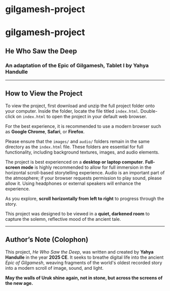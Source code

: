 # gilgamesh-project

# gilgamesh-project

## He Who Saw the Deep  
### An adaptation of the Epic of Gilgamesh, Tablet I by Yahya Handulle

---

## How to View the Project

To view the project, first download and unzip the full project folder onto your computer. Inside the folder, locate the file titled `index.html`. Double-click on `index.html` to open the project in your default web browser. 

For the best experience, it is recommended to use a modern browser such as **Google Chrome**, **Safari**, or **Firefox**.

Please ensure that the `images/` and `audio/` folders remain in the same directory as the `index.html` file. These folders are essential for full functionality, including background textures, images, and audio elements.

The project is best experienced on a **desktop or laptop computer**. **Full-screen mode** is highly recommended to allow for full immersion in the horizontal scroll-based storytelling experience. Audio is an important part of the atmosphere; if your browser requests permission to play sound, please allow it. Using headphones or external speakers will enhance the experience. 

As you explore, **scroll horizontally from left to right** to progress through the story.

This project was designed to be viewed in a **quiet, darkened room** to capture the solemn, reflective mood of the ancient tale.

---

## Author’s Note (Colophon)

This project, *He Who Saw the Deep*, was written and created by **Yahya Handulle** in the year **2025 CE**. It seeks to breathe digital life into the ancient *Epic of Gilgamesh*, weaving fragments of the world's oldest recorded story into a modern scroll of image, sound, and light. 

**May the walls of Uruk shine again, not in stone, but across the screens of the new age.**
